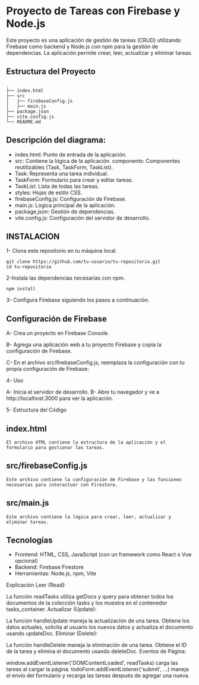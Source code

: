 # Proyecto de Tareas con Firebase y Node.js

Este proyecto es una aplicación de gestión de tareas (CRUD) utilizando Firebase como backend y Node.js con npm para la gestión de dependencias. La aplicación permite crear, leer, actualizar y eliminar tareas.

## Estructura del Proyecto

```plaintext
.
├── index.html
├── src
│   ├── firebaseConfig.js
│   ├── main.js
├── package.json
├── vite.config.js
└── README.md 
```
 ## Descripción del diagrama:

* index.html: Punto de entrada de la aplicación.
* src: Contiene la lógica de la aplicación. components: Componentes reutilizables (Task, TaskForm, TaskList).
* Task: Representa una tarea individual.
* TaskForm: Formulario para crear y editar tareas.
* TaskList: Lista de todas las tareas.
* styles: Hojas de estilo CSS.
* firebaseConfig.js: Configuración de Firebase.
* main.js: Lógica principal de la aplicación.
* package.json: Gestión de dependencias.
* vite.config.js: Configuración del servidor de desarrollo.


## INSTALACION

1- Clona este repositorio en tu máquina local.

    git clone https://github.com/tu-usuario/tu-repositorio.git
    cd tu-repositorio

2-Instala las dependencias necesarias con npm.

    npm install


3- Configura Firebase siguiendo los pasos a continuación.

  ## Configuración de Firebase
  
A- Crea un proyecto en Firebase Console.

B- Agrega una aplicación web a tu proyecto Firebase y copia la configuración de Firebase.

C- En el archivo src/firebaseConfig.js, reemplaza la configuración con tu propia configuración de Firebase:


4- Uso

A- Inicia el servidor de desarrollo.
B- Abre tu navegador y ve a http://localhost:3000 para ver la aplicación.


5- Estructura del Código

## index.html
    El archivo HTML contiene la estructura de la aplicación y el formulario para gestionar las tareas.

## src/firebaseConfig.js
    Este archivo contiene la configuración de Firebase y las funciones necesarias para interactuar con Firestore.

## src/main.js
    Este archivo contiene la lógica para crear, leer, actualizar y eliminar tareas.







## Tecnologías
* Frontend: HTML, CSS, JavaScript (con un framework como React o Vue opcional)
* Backend: Firebase Firestore
* Herramientas: Node.js, npm, Vite

Explicación
Leer (Read):

La función readTasks utiliza getDocs y query para obtener todos los documentos de la colección tasks y los muestra en el contenedor tasks_container.
Actualizar (Update):

La función handleUpdate maneja la actualización de una tarea. Obtiene los datos actuales, solicita al usuario los nuevos datos y actualiza el documento usando updateDoc.
Eliminar (Delete):

La función handleDelete maneja la eliminación de una tarea. Obtiene el ID de la tarea y elimina el documento usando deleteDoc.
Eventos de Página:

window.addEventListener('DOMContentLoaded', readTasks) carga las tareas al cargar la página.
todoForm.addEventListener('submit', ...) maneja el envío del formulario y recarga las tareas después de agregar una nueva.

